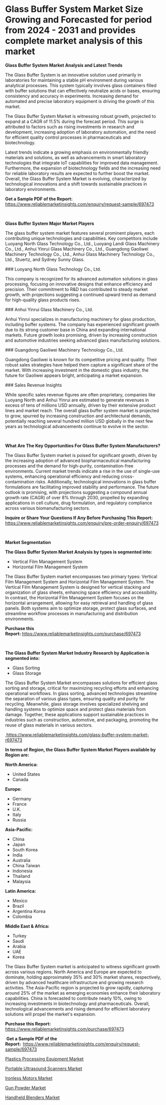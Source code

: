 <p><h1>Glass Buffer System Market Size Growing and Forecasted for period from 2024 - 2031 and provides complete market analysis of this market</h1></p><p><strong>Glass Buffer System Market Analysis and Latest Trends</strong></p>
<p><p>The Glass Buffer System is an innovative solution used primarily in laboratories for maintaining a stable pH environment during various analytical processes. This system typically involves glass containers filled with buffer solutions that can effectively neutralize acids or bases, ensuring consistency and accuracy in experiments. Increasing demand for automated and precise laboratory equipment is driving the growth of this market.</p><p>The Glass Buffer System Market is witnessing robust growth, projected to expand at a CAGR of 11.5% during the forecast period. This surge is attributed to factors such as rising investments in research and development, increasing adoption of laboratory automation, and the need for efficient quality control processes in pharmaceuticals and biotechnology. </p><p>Latest trends indicate a growing emphasis on environmentally friendly materials and solutions, as well as advancements in smart laboratory technologies that integrate IoT capabilities for improved data management. Furthermore, the expansion of biotechnology fields and the increasing need for reliable laboratory results are expected to further boost the market. Overall, the Glass Buffer System Market is evolving, characterized by technological innovations and a shift towards sustainable practices in laboratory environments.</p></p>
<p><strong>Get a Sample PDF of the Report:&nbsp;</strong> <a href="https://www.reliablemarketinsights.com/enquiry/request-sample/697473?utm_campaign=1197&utm_medium=2&utm_source=Github&utm_content=ia&utm_term=29092024&utm_id=glass-buffer-system">https://www.reliablemarketinsights.com/enquiry/request-sample/697473</a></p>
<p>&nbsp;</p>
<p><strong>Glass Buffer System Major Market Players</strong></p>
<p><p>The glass buffer system market features several prominent players, each contributing unique technologies and capabilities. Key competitors include Luoyang North Glass Technology Co., Ltd., Luoyang Landi Glass Machinery Co., Ltd., Anhui Yinrui Glass Machinery Co., Ltd., Guangdong Gaoliwei Machinery Technology Co., Ltd., Anhui Glass Machinery Technology Co., Ltd., Stuertz, and Sydney Sunny Glass.</p><p>### Luoyang North Glass Technology Co., Ltd.</p><p>This company is recognized for its advanced automation solutions in glass processing, focusing on innovative designs that enhance efficiency and precision. Their commitment to R&D has contributed to steady market growth, with projections suggesting a continued upward trend as demand for high-quality glass products rises.</p><p>### Anhui Yinrui Glass Machinery Co., Ltd.</p><p>Anhui Yinrui specializes in manufacturing machinery for glass production, including buffer systems. The company has experienced significant growth due to its strong customer base in China and expanding international markets. Future growth looks promising, driven by increasing construction and automotive industries seeking advanced glass manufacturing solutions.</p><p>### Guangdong Gaoliwei Machinery Technology Co., Ltd.</p><p>Guangdong Gaoliwei is known for its competitive pricing and quality. Their robust sales strategies have helped them capture a significant share of the market. With increasing investment in the domestic glass industry, the future for Gaoliwei appears bright, anticipating a market expansion.</p><p>### Sales Revenue Insights</p><p>While specific sales revenue figures are often proprietary, companies like Luoyang North and Anhui Yinrui are estimated to generate revenues in excess of tens of millions USD annually, driven by their extensive product lines and market reach. The overall glass buffer system market is projected to grow, spurred by increasing construction and architectural demands, potentially reaching several hundred million USD globally in the next few years as technological advancements continue to evolve in the sector.</p></p>
<p>&nbsp;</p>
<p><strong>What Are The Key Opportunities For Glass Buffer System Manufacturers?</strong></p>
<p><p>The Glass Buffer System market is poised for significant growth, driven by the increasing adoption of advanced biopharmaceutical manufacturing processes and the demand for high-purity, contamination-free environments. Current market trends indicate a rise in the use of single-use systems, enhancing operational efficiency and reducing cross-contamination risks. Additionally, technological innovations in glass buffer formulations are facilitating improved stability and performance. The future outlook is promising, with projections suggesting a compound annual growth rate (CAGR) of over 8% through 2030, propelled by expanding applications in cell culture, drug formulation, and regulatory compliance across various biomanufacturing sectors.</p></p>
<p><strong>Inquire or Share Your Questions If Any Before Purchasing This Report:</strong> <a href="https://www.reliablemarketinsights.com/enquiry/pre-order-enquiry/697473?utm_campaign=1197&utm_medium=2&utm_source=Github&utm_content=ia&utm_term=29092024&utm_id=glass-buffer-system">https://www.reliablemarketinsights.com/enquiry/pre-order-enquiry/697473</a></p>
<p>&nbsp;</p>
<p><strong>Market Segmentation</strong></p>
<p><strong>The Glass Buffer System Market Analysis by types is segmented into:</strong></p>
<p><ul><li>Vertical Film Management System</li><li>Horizontal Film Management System</li></ul></p>
<p><p>The Glass Buffer System market encompasses two primary types: Vertical Film Management System and Horizontal Film Management System. The Vertical Film Management System is designed for vertical stacking and organization of glass sheets, enhancing space efficiency and accessibility. In contrast, the Horizontal Film Management System focuses on the horizontal arrangement, allowing for easy retrieval and handling of glass panels. Both systems aim to optimize storage, protect glass surfaces, and streamline workflow processes in manufacturing and distribution environments.</p></p>
<p><strong>Purchase this Report:&nbsp;</strong><a href="https://www.reliablemarketinsights.com/purchase/697473?utm_campaign=1197&utm_medium=2&utm_source=Github&utm_content=ia&utm_term=29092024&utm_id=glass-buffer-system">https://www.reliablemarketinsights.com/purchase/697473</a></p>
<p>&nbsp;</p>
<p><strong>The Glass Buffer System Market Industry Research by Application is segmented into:</strong></p>
<p><ul><li>Glass Sorting</li><li>Glass Storage</li></ul></p>
<p><p>The Glass Buffer System Market encompasses solutions for efficient glass sorting and storage, critical for maximizing recycling efforts and enhancing operational workflows. In glass sorting, advanced technologies streamline the separation of various glass types, ensuring quality and purity for recycling. Meanwhile, glass storage involves specialized shelving and handling systems to optimize space and protect glass materials from damage. Together, these applications support sustainable practices in industries such as construction, automotive, and packaging, promoting the reuse of glass materials in various sectors.</p></p>
<p><a href="https://www.reliablemarketinsights.com/glass-buffer-system-market-r697473?utm_campaign=1197&utm_medium=2&utm_source=Github&utm_content=ia&utm_term=29092024&utm_id=glass-buffer-system">&nbsp;https://www.reliablemarketinsights.com/glass-buffer-system-market-r697473</a></p>
<p><strong>In terms of Region, the Glass Buffer System Market Players available by Region are:</strong></p>
<p>
    <p> <strong> North America: </strong>
        <ul>
            <li>United States</li>
            <li>Canada</li>
        </ul>
        </p> 
    <p> <strong> Europe: </strong>
        <ul>
            <li>Germany</li>
            <li>France</li>
            <li>U.K.</li>
            <li>Italy</li>
            <li>Russia</li>
        </ul>
        </p> 
    <p> <strong> Asia-Pacific: </strong>
        <ul>
            <li>China</li>
            <li>Japan</li>
            <li>South Korea</li>
            <li>India</li>
            <li>Australia</li>
            <li>China Taiwan</li>
            <li>Indonesia</li>
            <li>Thailand</li>
            <li>Malaysia</li>
        </ul>
        </p> 
    <p> <strong> Latin America: </strong>
        <ul>
            <li>Mexico</li>
            <li>Brazil</li>
            <li>Argentina Korea</li>
            <li>Colombia</li>
        </ul>
        </p> 
    <p> <strong> Middle East & Africa: </strong>
        <ul>
            <li>Turkey</li>
            <li>Saudi</li>
            <li>Arabia</li>
            <li>UAE</li>
            <li>Korea</li>
        </ul>
    </p>
    </p>
<p><p>The Glass Buffer System market is anticipated to witness significant growth across various regions. North America and Europe are expected to dominate, holding approximately 35% and 30% market shares, respectively, driven by advanced healthcare infrastructure and growing research activities. The Asia-Pacific region is projected to grow rapidly, capturing around 25% of the market as emerging economies enhance their laboratory capabilities. China is forecasted to contribute nearly 10%, owing to increasing investments in biotechnology and pharmaceuticals. Overall, technological advancements and rising demand for efficient laboratory solutions will propel the market's expansion.</p></p>
<p><strong>Purchase this Report: </strong><a href="https://www.reliablemarketinsights.com/purchase/697473?utm_campaign=1197&utm_medium=2&utm_source=Github&utm_content=ia&utm_term=29092024&utm_id=glass-buffer-system">https://www.reliablemarketinsights.com/purchase/697473</a></p>
<p>&nbsp;<strong>Get a Sample PDF of the Report:&nbsp;&nbsp;</strong><a href="https://www.reliablemarketinsights.com/enquiry/request-sample/697473?utm_campaign=1197&utm_medium=2&utm_source=Github&utm_content=ia&utm_term=29092024&utm_id=glass-buffer-system">https://www.reliablemarketinsights.com/enquiry/request-sample/697473</a></p>
<p><strong></strong></p>
<p><p><a href="https://www.linkedin.com/pulse/future-insights-plastics-processing-equipment-market-trends-irzgf?utm_campaign=1197&utm_medium=2&utm_source=Github&utm_content=ia&utm_term=29092024&utm_id=glass-buffer-system">Plastics Processing Equipment Market</a></p><p><a href="https://issuu.com/reportprime-2/docs/portable-ultrasound-scanners-market_a0eab2ff663e3d?utm_campaign=1197&utm_medium=2&utm_source=Github&utm_content=ia&utm_term=29092024&utm_id=glass-buffer-system">Portable Ultrasound Scanners Market</a></p><p><a href="https://issuu.com/reportprime-2/docs/ironless-motors-market-size-2030.pp_0756488b1ad081?utm_campaign=1197&utm_medium=2&utm_source=Github&utm_content=ia&utm_term=29092024&utm_id=glass-buffer-system">Ironless Motors Market</a></p><p><a href="https://www.linkedin.com/pulse/global-gun-powder-market-sector-types-applications-player-c5ajc?utm_campaign=1197&utm_medium=2&utm_source=Github&utm_content=ia&utm_term=29092024&utm_id=glass-buffer-system">Gun Powder Market</a></p><p><a href="https://www.linkedin.com/pulse/what-innovations-market-trends-shaping-handheld-blenders-skohf?utm_campaign=1197&utm_medium=2&utm_source=Github&utm_content=ia&utm_term=29092024&utm_id=glass-buffer-system">Handheld Blenders Market</a></p></p>